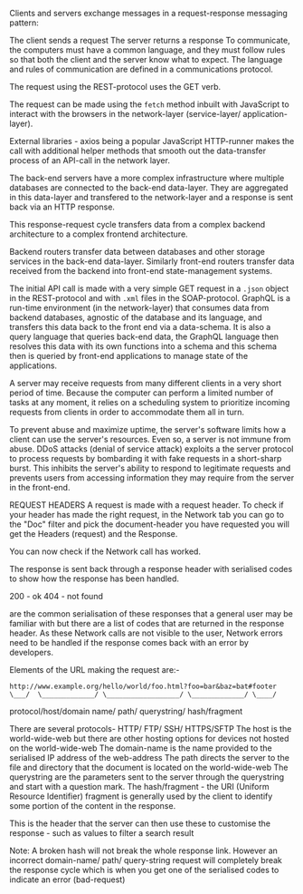 Clients and servers exchange messages in a request-response messaging pattern:

The client sends a request
The server returns a response
To communicate, the computers must have a common language, and they must follow rules so that both the client and the server know what to expect. The language and rules of communication are defined in a communications protocol.

The request using the REST-protocol uses the GET verb.

The request can be made using the `fetch` method inbuilt with JavaScript to interact with the browsers in the network-layer (service-layer/ application-layer).

External libraries - axios being a popular JavaScript HTTP-runner makes the call with additional helper methods that smooth out the data-transfer process of an API-call in the network layer.

The back-end servers have a more complex infrastructure where multiple databases are connected to the back-end data-layer. They are aggregated in this data-layer and transfered to the network-layer and a response is sent back via an HTTP response.

This response-request cycle transfers data from a complex backend architecture to a complex frontend architecture.

Backend routers transfer data between databases and other storage services in the back-end data-layer. Similarly front-end routers transfer data received from the backend into front-end state-management systems.

The initial API call is made with a very simple GET request in a `.json` object in the REST-protocol and with `.xml` files in the SOAP-protocol. GraphQL is a run-time environment (in the network-layer) that consumes data from backend databases, agnostic of the database and its language, and transfers this data back to the front end via a data-schema. It is also a query language that queries back-end data, the GraphQL language then resolves this data with its own functions into a schema and this schema then is queried by front-end applications to manage state of the applications.

A server may receive requests from many different clients in a very short period of time. Because the computer can perform a limited number of tasks at any moment, it relies on a scheduling system to prioritize incoming requests from clients in order to accommodate them all in turn.

To prevent abuse and maximize uptime, the server's software limits how a client can use the server's resources. Even so, a server is not immune from abuse. DDoS attacks (denial of service attack) exploits a the server protocol to process requests by bombarding it with fake requests in a short-sharp burst. This inhibits the server's ability to respond to legitimate requests and prevents users from accessing information they may require from the server in the front-end.

REQUEST HEADERS
A request is made with a request header. To check if your header has made the right request, in the Network tab you can go to the "Doc" filter and pick the document-header you have requested you will get the Headers (request) and the Response.

You can now check if the Network call has worked.

The response is sent back through a response header with serialised codes to show how the response has been handled.

200 - ok
404 - not found

are the common serialisation of these responses that a general user may be familiar with but there are a list of codes that are returned in the response header. As these Network calls are not visible to the user, Network errors need to be handled if the response comes back with an error by developers.

Elements of the URL making the request are:-

    http://www.example.org/hello/world/foo.html?foo=bar&baz=bat#footer
    \___/  \_____________/ \__________________/ \_____________/ \____/

protocol/host/domain name/ path/ querystring/ hash/fragment

There are several protocols- HTTP/ FTP/ SSH/ HTTPS/SFTP
The host is the world-wide-web but there are other hosting options for devices not hosted on the world-wide-web
The domain-name is the name provided to the serialised IP address of the web-address
The path directs the server to the file and directory that the document is located on the world-wide-web
The querystring are the parameters sent to the server through the querystring and start with a question mark.
The hash/fragment - the URI (Uniform Resource Identifier) fragment is generally used by the client to identify some portion of the content in the response.

This is the header that the server can then use these to customise the response - such as values to filter a search result

Note: A broken hash will not break the whole response link. However an incorrect domain-name/ path/ query-string request will completely break the response cycle which is when you get one of the serialised codes to indicate an error (bad-request)
